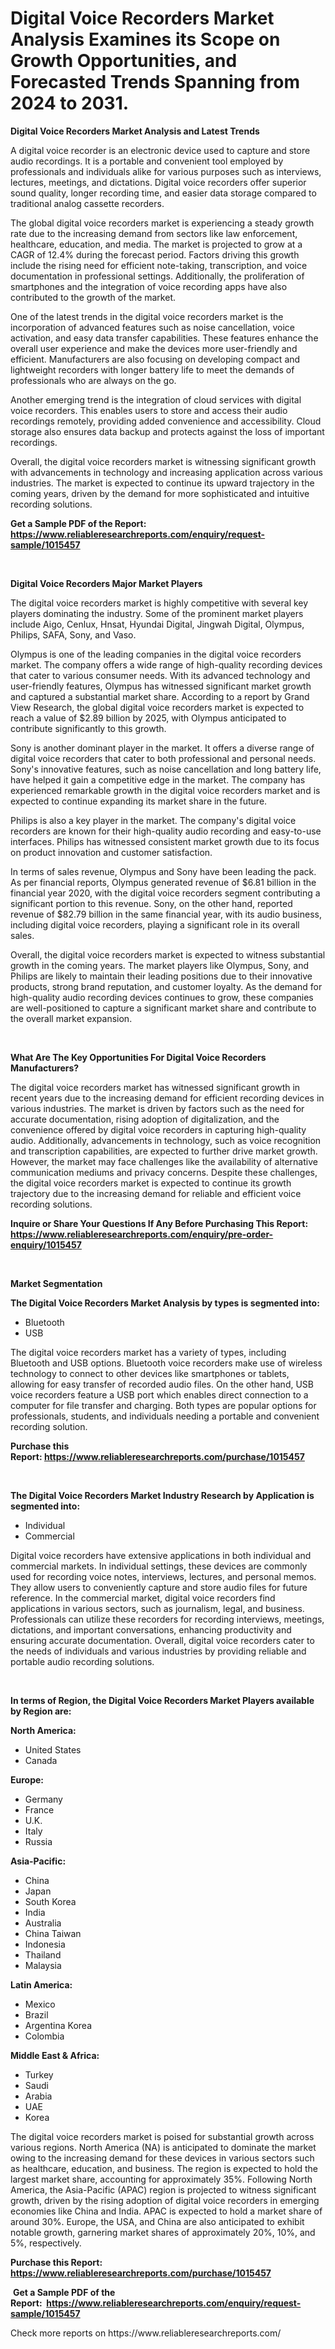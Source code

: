 <p><h1>Digital Voice Recorders Market Analysis Examines its Scope on Growth Opportunities, and Forecasted Trends Spanning from 2024 to 2031.</h1></p><p><strong>Digital Voice Recorders Market Analysis and Latest Trends</strong></p>
<p><p>A digital voice recorder is an electronic device used to capture and store audio recordings. It is a portable and convenient tool employed by professionals and individuals alike for various purposes such as interviews, lectures, meetings, and dictations. Digital voice recorders offer superior sound quality, longer recording time, and easier data storage compared to traditional analog cassette recorders.</p><p>The global digital voice recorders market is experiencing a steady growth rate due to the increasing demand from sectors like law enforcement, healthcare, education, and media. The market is projected to grow at a CAGR of 12.4% during the forecast period. Factors driving this growth include the rising need for efficient note-taking, transcription, and voice documentation in professional settings. Additionally, the proliferation of smartphones and the integration of voice recording apps have also contributed to the growth of the market.</p><p>One of the latest trends in the digital voice recorders market is the incorporation of advanced features such as noise cancellation, voice activation, and easy data transfer capabilities. These features enhance the overall user experience and make the devices more user-friendly and efficient. Manufacturers are also focusing on developing compact and lightweight recorders with longer battery life to meet the demands of professionals who are always on the go.</p><p>Another emerging trend is the integration of cloud services with digital voice recorders. This enables users to store and access their audio recordings remotely, providing added convenience and accessibility. Cloud storage also ensures data backup and protects against the loss of important recordings.</p><p>Overall, the digital voice recorders market is witnessing significant growth with advancements in technology and increasing application across various industries. The market is expected to continue its upward trajectory in the coming years, driven by the demand for more sophisticated and intuitive recording solutions.</p></p>
<p><strong>Get a Sample PDF of the Report:&nbsp; <a href="https://www.reliableresearchreports.com/enquiry/request-sample/1015457">https://www.reliableresearchreports.com/enquiry/request-sample/1015457</a></strong></p>
<p>&nbsp;</p>
<p><strong>Digital Voice Recorders Major Market Players</strong></p>
<p><p>The digital voice recorders market is highly competitive with several key players dominating the industry. Some of the prominent market players include Aigo, Cenlux, Hnsat, Hyundai Digital, Jingwah Digital, Olympus, Philips, SAFA, Sony, and Vaso.</p><p>Olympus is one of the leading companies in the digital voice recorders market. The company offers a wide range of high-quality recording devices that cater to various consumer needs. With its advanced technology and user-friendly features, Olympus has witnessed significant market growth and captured a substantial market share. According to a report by Grand View Research, the global digital voice recorders market is expected to reach a value of $2.89 billion by 2025, with Olympus anticipated to contribute significantly to this growth.</p><p>Sony is another dominant player in the market. It offers a diverse range of digital voice recorders that cater to both professional and personal needs. Sony's innovative features, such as noise cancellation and long battery life, have helped it gain a competitive edge in the market. The company has experienced remarkable growth in the digital voice recorders market and is expected to continue expanding its market share in the future.</p><p>Philips is also a key player in the market. The company's digital voice recorders are known for their high-quality audio recording and easy-to-use interfaces. Philips has witnessed consistent market growth due to its focus on product innovation and customer satisfaction.</p><p>In terms of sales revenue, Olympus and Sony have been leading the pack. As per financial reports, Olympus generated revenue of $6.81 billion in the financial year 2020, with the digital voice recorders segment contributing a significant portion to this revenue. Sony, on the other hand, reported revenue of $82.79 billion in the same financial year, with its audio business, including digital voice recorders, playing a significant role in its overall sales.</p><p>Overall, the digital voice recorders market is expected to witness substantial growth in the coming years. The market players like Olympus, Sony, and Philips are likely to maintain their leading positions due to their innovative products, strong brand reputation, and customer loyalty. As the demand for high-quality audio recording devices continues to grow, these companies are well-positioned to capture a significant market share and contribute to the overall market expansion.</p></p>
<p>&nbsp;</p>
<p><strong>What Are The Key Opportunities For Digital Voice Recorders Manufacturers?</strong></p>
<p><p>The digital voice recorders market has witnessed significant growth in recent years due to the increasing demand for efficient recording devices in various industries. The market is driven by factors such as the need for accurate documentation, rising adoption of digitalization, and the convenience offered by digital voice recorders in capturing high-quality audio. Additionally, advancements in technology, such as voice recognition and transcription capabilities, are expected to further drive market growth. However, the market may face challenges like the availability of alternative communication mediums and privacy concerns. Despite these challenges, the digital voice recorders market is expected to continue its growth trajectory due to the increasing demand for reliable and efficient voice recording solutions.</p></p>
<p><strong>Inquire or Share Your Questions If Any Before Purchasing This Report: <a href="https://www.reliableresearchreports.com/enquiry/pre-order-enquiry/1015457">https://www.reliableresearchreports.com/enquiry/pre-order-enquiry/1015457</a></strong></p>
<p>&nbsp;</p>
<p><strong>Market Segmentation</strong></p>
<p><strong>The Digital Voice Recorders Market Analysis by types is segmented into:</strong></p>
<p><ul><li>Bluetooth</li><li>USB</li></ul></p>
<p><p>The digital voice recorders market has a variety of types, including Bluetooth and USB options. Bluetooth voice recorders make use of wireless technology to connect to other devices like smartphones or tablets, allowing for easy transfer of recorded audio files. On the other hand, USB voice recorders feature a USB port which enables direct connection to a computer for file transfer and charging. Both types are popular options for professionals, students, and individuals needing a portable and convenient recording solution.</p></p>
<p><strong>Purchase this Report:&nbsp;<a href="https://www.reliableresearchreports.com/purchase/1015457">https://www.reliableresearchreports.com/purchase/1015457</a></strong></p>
<p>&nbsp;</p>
<p><strong>The Digital Voice Recorders Market Industry Research by Application is segmented into:</strong></p>
<p><ul><li>Individual</li><li>Commercial</li></ul></p>
<p><p>Digital voice recorders have extensive applications in both individual and commercial markets. In individual settings, these devices are commonly used for recording voice notes, interviews, lectures, and personal memos. They allow users to conveniently capture and store audio files for future reference. In the commercial market, digital voice recorders find applications in various sectors, such as journalism, legal, and business. Professionals can utilize these recorders for recording interviews, meetings, dictations, and important conversations, enhancing productivity and ensuring accurate documentation. Overall, digital voice recorders cater to the needs of individuals and various industries by providing reliable and portable audio recording solutions.</p></p>
<p>&nbsp;</p>
<p><strong>In terms of Region, the Digital Voice Recorders Market Players available by Region are:</strong></p>
<p>
    <p> <strong> North America: </strong>
        <ul>
            <li>United States</li>
            <li>Canada</li>
        </ul>
        </p> 
    <p> <strong> Europe: </strong>
        <ul>
            <li>Germany</li>
            <li>France</li>
            <li>U.K.</li>
            <li>Italy</li>
            <li>Russia</li>
        </ul>
        </p> 
    <p> <strong> Asia-Pacific: </strong>
        <ul>
            <li>China</li>
            <li>Japan</li>
            <li>South Korea</li>
            <li>India</li>
            <li>Australia</li>
            <li>China Taiwan</li>
            <li>Indonesia</li>
            <li>Thailand</li>
            <li>Malaysia</li>
        </ul>
        </p> 
    <p> <strong> Latin America: </strong>
        <ul>
            <li>Mexico</li>
            <li>Brazil</li>
            <li>Argentina Korea</li>
            <li>Colombia</li>
        </ul>
        </p> 
    <p> <strong> Middle East & Africa: </strong>
        <ul>
            <li>Turkey</li>
            <li>Saudi</li>
            <li>Arabia</li>
            <li>UAE</li>
            <li>Korea</li>
        </ul>
    </p>
    </p>
<p><p>The digital voice recorders market is poised for substantial growth across various regions. North America (NA) is anticipated to dominate the market owing to the increasing demand for these devices in various sectors such as healthcare, education, and business. The region is expected to hold the largest market share, accounting for approximately 35%. Following North America, the Asia-Pacific (APAC) region is projected to witness significant growth, driven by the rising adoption of digital voice recorders in emerging economies like China and India. APAC is expected to hold a market share of around 30%. Europe, the USA, and China are also anticipated to exhibit notable growth, garnering market shares of approximately 20%, 10%, and 5%, respectively.</p></p>
<p><strong>Purchase this Report: <a href="https://www.reliableresearchreports.com/purchase/1015457">https://www.reliableresearchreports.com/purchase/1015457</a></strong></p>
<p>&nbsp;<strong>Get a Sample PDF of the Report:&nbsp;&nbsp;<a href="https://www.reliableresearchreports.com/enquiry/request-sample/1015457">https://www.reliableresearchreports.com/enquiry/request-sample/1015457</a></strong></p>
<p><strong></strong></p>
<p>Check more reports on https://www.reliableresearchreports.com/</p>